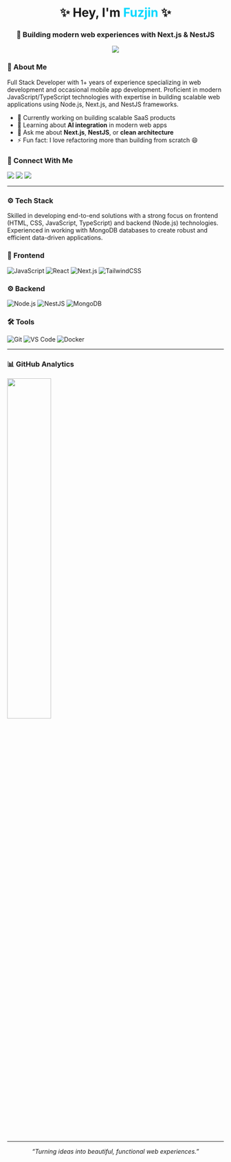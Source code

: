 <h1 align="center">✨ Hey, I'm <span style="color:#00d8ff;">Fuzjin</span> ✨</h1>
<h3 align="center">🚀 Building modern web experiences with Next.js & NestJS</h3>

<p align="center">
  <img src="https://readme-typing-svg.demolab.com/?lines=Full-Stack+Developer;JavaScript+%7C+TypeScript+%7C+Next.js;Loves+clean+architecture+and+AI-powered+apps&center=true&width=500&height=45"/>
</p>

### 🧠 About Me

Full Stack Developer with 1+ years of experience specializing in web development and occasional mobile app development. Proficient in modern JavaScript/TypeScript technologies with expertise in building scalable web applications using Node.js, Next.js, and NestJS frameworks.

- 🔭 Currently working on building scalable SaaS products  
- 🌱 Learning about **AI integration** in modern web apps  
- 💬 Ask me about **Next.js**, **NestJS**, or **clean architecture**  
- ⚡ Fun fact: I love refactoring more than building from scratch 😄
  
### 🤝 Connect With Me
<p align="left">
<a href="https://linkedin.com/in/fuzjin" target="_blank"><img src="https://img.shields.io/badge/LinkedIn-%230077B5?style=for-the-badge&logo=linkedin&logoColor=white"/></a>
<a href="mailto:khoa0310st@gmail.com"><img src="https://img.shields.io/badge/Gmail-D14836?style=for-the-badge&logo=gmail&logoColor=white"/></a>
<a href="https://fuzjin.portfolio.vn" target="_blank"><img src="https://img.shields.io/badge/Portfolio-000000?style=for-the-badge&logo=About.me&logoColor=white"/></a>
</p>

---

### ⚙️ Tech Stack

Skilled in developing end-to-end solutions with a strong focus on frontend (HTML, CSS, JavaScript, TypeScript) and backend (Node.js) technologies. Experienced in working with MongoDB databases to create robust and efficient data-driven applications.

### 🧩 Frontend
![JavaScript](https://img.shields.io/badge/-JavaScript-F7DF1E?logo=javascript&logoColor=000)
![React](https://img.shields.io/badge/-React-61DAFB?logo=react&logoColor=000)
![Next.js](https://img.shields.io/badge/-Next.js-000?logo=next.js)
![TailwindCSS](https://img.shields.io/badge/-TailwindCSS-06B6D4?logo=tailwindcss&logoColor=fff)

### ⚙️ Backend
![Node.js](https://img.shields.io/badge/-Node.js-339933?logo=node.js&logoColor=fff)
![NestJS](https://img.shields.io/badge/-NestJS-E0234E?logo=nestjs&logoColor=fff)
![MongoDB](https://img.shields.io/badge/-MongoDB-47A248?logo=mongodb&logoColor=fff)

### 🛠 Tools
![Git](https://img.shields.io/badge/-Git-F05032?logo=git&logoColor=fff)
![VS Code](https://img.shields.io/badge/-VS%20Code-007ACC?logo=visualstudiocode&logoColor=fff)
![Docker](https://img.shields.io/badge/-Docker-2496ED?logo=docker&logoColor=fff)

---

### 📊 GitHub Analytics

<img src="https://github-readme-stats.vercel.app/api?username=dangkhoa45&show_icons=true&theme=react&hide_border=true" width="45%" />

---

<p align="center">
  <i>“Turning ideas into beautiful, functional web experiences.”</i>  
  <br/><br/>
</p>

